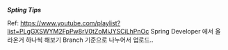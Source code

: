 ***Spting Tips***

Ref: https://www.youtube.com/playlist?list=PLgGXSWYM2FpPw8rV0tZoMiJYSCiLhPnOc
Spring Developer 에서 올라온거 하나씩 해보기
Branch 기준으로 나누어서 업로드..